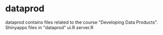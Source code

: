 dataprod
========

dataprod contains files related to the course "Developing Data Products".
Shinyapps files in "dataprod\"
ui.R
server.R
